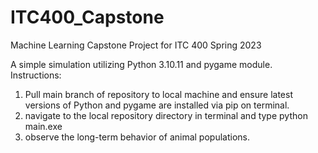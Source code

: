 # ITC400_Capstone
 Machine Learning Capstone Project for ITC 400 Spring 2023

A simple simulation utilizing Python 3.10.11 and pygame module.  
Instructions:
1. Pull main branch of repository to local machine and ensure latest versions of Python and pygame are installed via  pip on terminal.
2. navigate to the local repository directory in terminal and type python main.exe
3. observe the long-term behavior of animal populations. 
